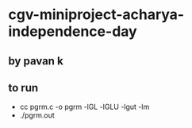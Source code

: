 # cgv-miniproject-acharya-independence-day
## by pavan k

## to run

- cc pgrm.c -o pgrm -lGL -lGLU -lgut -lm
- ./pgrm.out
